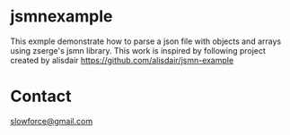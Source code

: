 # jsmnexample
This exmple demonstrate how to parse a json file with objects and arrays using
zserge's jsmn library. This work is inspired by following project created by alisdair
https://github.com/alisdair/jsmn-example

# Contact
slowforce@gmail.com
